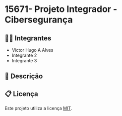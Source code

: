 # 15671- Projeto Integrador - Cibersegurança

## 🧑‍🎓 Integrantes

* Victor Hugo A Alves
* Integrante 2
* Integrante 3

## 📝 Descrição

## 📋 Licença

Este projeto utiliza a licença [MIT](https://opensource.org/license/mit).
